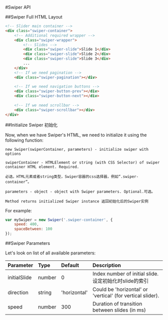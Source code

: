 #Swiper API

##Swiper Full HTML Layout
```html
<!-- Slider main container -->
<div class="swiper-container">
    <!-- Additional required wrapper -->
    <div class="swiper-wrapper">
        <!-- Slides -->
        <div class="swiper-slide">Slide 1</div>
        <div class="swiper-slide">Slide 2</div>
        <div class="swiper-slide">Slide 3</div>
        ...
    </div>
    <!-- If we need pagination -->
    <div class="swiper-pagination"></div>
    
    <!-- If we need navigation buttons -->
    <div class="swiper-button-prev"></div>
    <div class="swiper-button-next"></div>
    
    <!-- If we need scrollbar -->
    <div class="swiper-scrollbar"></div>
</div>
```

##Initialize Swiper 初始化

Now, when we have Swiper's HTML, we need to initialize it using the following function:

```
new Swiper(swiperContainer, parameters) - initialize swiper with options

swiperContainer - HTMLElement or string (with CSS Selector) of swiper container HTML element. Required.

必选，HTML元素或者string类型，Swiper容器的css选择器，例如“.swiper-container”。

parameters - object - object with Swiper parameters. Optional.可选。

Method returns initialized Swiper instance 返回初始化后的Swiper实例
```

For example:

```javascript
var mySwiper = new Swiper('.swiper-container', {
    speed: 400,
    spaceBetween: 100
});
```

##Swiper Parameters

Let's look on list of all available parameters:

|Parameter|Type|Default|Description|
|:-------|:---|:------|:-----------|
|initialSlide|number|0|Index number of initial slide.设定初始化时slide的索引|
|direction|string|'horizontal'|Could be 'horizontal' or 'vertical' (for vertical slider).|
|speed|number|300|Duration of transition between slides (in ms)|





